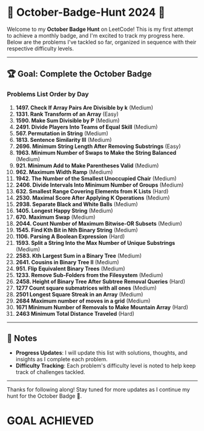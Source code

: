 # 🎃 October-Badge-Hunt 2024 🏅

Welcome to my **October Badge Hunt** on LeetCode! This is my first attempt to achieve a monthly badge, and I'm excited to track my progress here. Below are the problems I've tackled so far, organized in sequence with their respective difficulty levels.

---

## 🏆 Goal: Complete the October Badge

### **Problems List Order by Day**

1. **1497. Check If Array Pairs Are Divisible by k** (Medium)
2. **1331. Rank Transform of an Array** (Easy)
3. **1590. Make Sum Divisible by P** (Medium)
4. **2491. Divide Players Into Teams of Equal Skill** (Medium)
5. **567. Permutation in String** (Medium)
6. **1813. Sentence Similarity III** (Medium)
7. **2696. Minimum String Length After Removing Substrings** (Easy)
8. **1963. Minimum Number of Swaps to Make the String Balanced** (Medium)
9. **921. Minimum Add to Make Parentheses Valid** (Medium)
10. **962. Maximum Width Ramp** (Medium)
11. **1942. The Number of the Smallest Unoccupied Chair** (Medium)
12. **2406. Divide Intervals Into Minimum Number of Groups** (Medium)
13. **632. Smallest Range Covering Elements from K Lists** (Hard)
14. **2530. Maximal Score After Applying K Operations** (Medium)
15. **2938. Separate Black and White Balls** (Medium)
16. **1405. Longest Happy String** (Medium)
17. **670. Maximum Swap** (Medium)
18. **2044. Count Number of Maximum Bitwise-OR Subsets** (Medium)
19. **1545. Find Kth Bit in Nth Binary String** (Medium)
20. **1106. Parsing A Boolean Expression** (Hard)
21. **1593. Split a String Into the Max Number of Unique Substrings** (Medium)
22. **2583. Kth Largest Sum in a Binary Tree** (Medium)
23. **2641. Cousins in Binary Tree II** (Medium)
24. **951. Flip Equivalent Binary Trees** (Medium)
25. **1233. Remove Sub-Folders from the Filesystem** (Medium)
26. **2458. Height of Binary Tree After Subtree Removal Queries** (Hard)
27. **1277 Count square submatrices with all ones** (Medium)
28. **2501 Longest Square Streak in an Array** (Medium)
29. **2684 Maximum number of moves in a grid** (Medium)
30. **1671 Minimum Number of Removals to Make Mountain Array** (Hard)
31. **2463 Minimum Total Distance Traveled** (Hard)
---

## 📝 Notes
- **Progress Updates**: I will update this list with solutions, thoughts, and insights as I complete each problem.
- **Difficulty Tracking**: Each problem's difficulty level is noted to help keep track of challenges tackled.

---

Thanks for following along! Stay tuned for more updates as I continue my hunt for the October Badge 🏅.
# GOAL ACHIEVED
